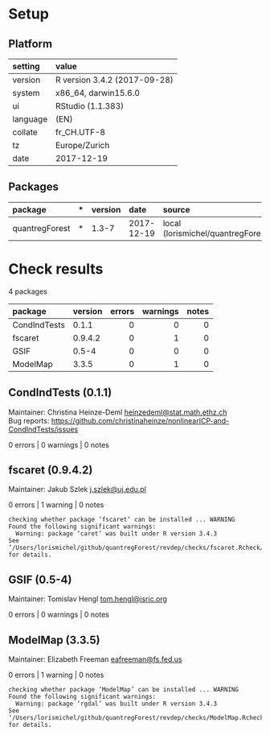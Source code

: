 # Setup

## Platform

|setting  |value                        |
|:--------|:----------------------------|
|version  |R version 3.4.2 (2017-09-28) |
|system   |x86_64, darwin15.6.0         |
|ui       |RStudio (1.1.383)            |
|language |(EN)                         |
|collate  |fr_CH.UTF-8                  |
|tz       |Europe/Zurich                |
|date     |2017-12-19                   |

## Packages

|package        |*  |version |date       |source                                |
|:--------------|:--|:-------|:----------|:-------------------------------------|
|quantregForest |*  |1.3-7   |2017-12-19 |local (lorismichel/quantregForest@NA) |

# Check results

4 packages

|package      |version | errors| warnings| notes|
|:------------|:-------|------:|--------:|-----:|
|CondIndTests |0.1.1   |      0|        0|     0|
|fscaret      |0.9.4.2 |      0|        1|     0|
|GSIF         |0.5-4   |      0|        0|     0|
|ModelMap     |3.3.5   |      0|        1|     0|

## CondIndTests (0.1.1)
Maintainer: Christina Heinze-Deml <heinzedeml@stat.math.ethz.ch>  
Bug reports: https://github.com/christinaheinze/nonlinearICP-and-CondIndTests/issues

0 errors | 0 warnings | 0 notes

## fscaret (0.9.4.2)
Maintainer: Jakub Szlek <j.szlek@uj.edu.pl>

0 errors | 1 warning  | 0 notes

```
checking whether package ‘fscaret’ can be installed ... WARNING
Found the following significant warnings:
  Warning: package ‘caret’ was built under R version 3.4.3
See ‘/Users/lorismichel/github/quantregForest/revdep/checks/fscaret.Rcheck/00install.out’ for details.
```

## GSIF (0.5-4)
Maintainer: Tomislav Hengl <tom.hengl@isric.org>

0 errors | 0 warnings | 0 notes

## ModelMap (3.3.5)
Maintainer: Elizabeth Freeman <eafreeman@fs.fed.us>

0 errors | 1 warning  | 0 notes

```
checking whether package ‘ModelMap’ can be installed ... WARNING
Found the following significant warnings:
  Warning: package ‘rgdal’ was built under R version 3.4.3
See ‘/Users/lorismichel/github/quantregForest/revdep/checks/ModelMap.Rcheck/00install.out’ for details.
```

